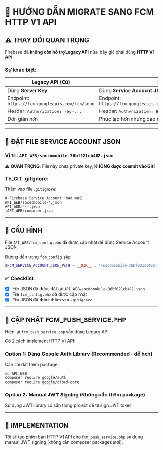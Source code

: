 # 🔄 HƯỚNG DẪN MIGRATE SANG FCM HTTP V1 API

## ⚠️ THAY ĐỔI QUAN TRỌNG

Firebase đã **không còn hỗ trợ Legacy API** nữa, bây giờ phải dùng **HTTP V1 API**.

### Sự khác biệt:

| Legacy API (Cũ) | HTTP V1 API (Mới) |
|-----------------|-------------------|
| Dùng **Server Key** | Dùng **Service Account JSON** |
| Endpoint: `https://fcm.googleapis.com/fcm/send` | Endpoint: `https://fcm.googleapis.com/v1/projects/{project_id}/messages:send` |
| Header: `Authorization: key=...` | Header: `Authorization: Bearer {access_token}` |
| Đơn giản hơn | Phức tạp hơn nhưng bảo mật tốt hơn |

---

## 📁 ĐẶT FILE SERVICE ACCOUNT JSON

### Vị trí: `API_WEB/socdomobile-36bf021cb402.json`

⚠️ **QUAN TRỌNG**: File này chứa private key, **KHÔNG được commit vào Git!**

### Th_GIT .gitignore:

Thêm vào file `.gitignore`:

```
# Firebase Service Account (bảo mật)
API_WEB/socdomobile-*.json
API_WEB/*-*.json
!API_WEB/composer.json
```

---

## 🔧 CẤU HÌNH

File `API_WEB/fcm_config.php` đã được cập nhật để dùng Service Account JSON.

Đường dẫn trong `fcm_config.php`:
```php
$FCM_SERVICE_ACCOUNT_JSON_PATH = __DIR__ . '/socdomobile-36bf021cb402.json';
```

### ✅ Checklist:
- [x] File JSON đã được đặt tại `API_WEB/socdomobile-36bf021cb402.json`
- [x] File `fcm_config.php` đã được cập nhật
- [x] File JSON đã được thêm vào `.gitignore`

---

## 📝 CẬP NHẬT FCM_PUSH_SERVICE.PHP

Hiện tại `fcm_push_service.php` vẫn dùng Legacy API. 

Có 2 cách implement HTTP V1 API:

### Option 1: Dùng Google Auth Library (Recommended - dễ hơn)

Cần cài đặt thêm package:

```bash
cd API_WEB
composer require google/auth
composer require google/cloud-core
```

### Option 2: Manual JWT Signing (Không cần thêm package)

Sử dụng JWT library có sẵn trong project để tự sign JWT token.

---

## 🚀 IMPLEMENTATION

Tôi sẽ tạo phiên bản HTTP V1 API cho `fcm_push_service.php` sử dụng manual JWT signing (không cần composer packages mới).

